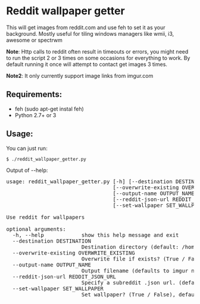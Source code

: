 # Reddit wallpaper getter

This will get images from reddit.com and use feh to set it as your background. Mostly useful for tiling windows managers like wmii, i3, awesome or spectrwm

**Note**: Http calls to reddit often result in timeouts or errors, you might need to run the script 2 or 3 times on some occasions for everything to work. By default running it once will attempt to contact get images 3 times.

**Note2**: It only currently support image links from imgur.com

## Requirements:

* feh (sudo apt-get instal feh)
* Python 2.7+ or 3

## Usage:

You can just run:

    $ ./reddit_wallpaper_getter.py

Output of --help:

<pre>
usage: reddit_wallpaper_getter.py [-h] [--destination DESTINATION]
                                  [--overwrite-existing OVERWRITE_EXISTING]
                                  [--output-name OUTPUT_NAME]
                                  [--reddit-json-url REDDIT_JSON_URL]
                                  [--set-wallpaper SET_WALLPAPER]

Use reddit for wallpapers

optional arguments:
  -h, --help            show this help message and exit
  --destination DESTINATION
                        Destination directory (default: /home/b/.r_wallpapers)
  --overwrite-existing OVERWRITE_EXISTING
                        Overwrite file if exists? (True / False), default is False
  --output-name OUTPUT_NAME
                        Output filename (defaults to imgur name)
  --reddit-json-url REDDIT_JSON_URL
                        Specify a subreddit .json url. (default http://www.reddit.com/r/wallpapers/top.json?sort=top&t=day)
  --set-wallpaper SET_WALLPAPER
                        Set wallpaper? (True / False), default is True
</pre>